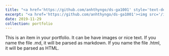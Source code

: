 ```yaml
---
title: "<a href='https://github.com/anhthyngo/ds-ga1001' style='text-decoration:none;color:#FF0000;'>Predicting NYC Airbnb Prices</a>"
excerpt: "<a href='https://github.com/anhthyngo/ds-ga1001'><img src='/images/airbnb-bagel.gif' width='500' height='300'></a>"
date: 2019-11-29
collection: portfolio
---
```


This is an item in your portfolio. It can be have images or nice text. If you name the file .md, it will be parsed as markdown. If you name the file .html, it will be parsed as HTML.
